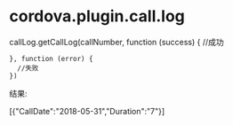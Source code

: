 # cordova.plugin.call.log

callLog.getCallLog(callNumber, function (success) {
      //成功

    }, function (error) {
      //失败
    })

结果:
  
  [{"CallDate":"2018-05-31","Duration":"7"}]